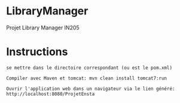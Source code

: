# LibraryManager
Projet Library Manager IN205

# Instructions
`se mettre dans le directoire correspondant (ou est le pom.xml)`

`Compiler avec Maven et tomcat: mvn clean install tomcat7:run`

`Ouvrir l'application web dans un navigateur via le lien généré: http://localhost:8080/ProjetEnsta`



